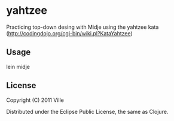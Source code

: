 # yahtzee

Practicing top-down desing with Midje using the yahtzee kata (http://codingdojo.org/cgi-bin/wiki.pl?KataYahtzee)

## Usage

lein midje

## License

Copyright (C) 2011 Ville

Distributed under the Eclipse Public License, the same as Clojure.
